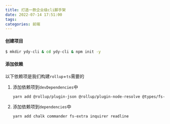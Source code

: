```yaml
---
title: 打造一款企业级cli脚手架
date: 2022-07-14 17:51:00
tags:
categories: 前端
---
```


#### 创建项目

```bash
$ mkdir ydy-cli & cd ydy-cli & npm init -y
```

#### 添加依赖

以下依赖项是我们构建`rollup`+`ts`需要的

1. 添加依赖项到`devDependencies`中

   ```bash
   yarn add @rollup/plugin-json @rollup/plugin-node-resolve @types/fs-extra @types/inquirer rollup rollup-plugin-terser rollup-plugin-typescript2 typescript -D
   ```

2. 添加依赖项到`dependencies`中

   ```bash
   yarn add chalk commander fs-extra inquirer readline
   ```

   



